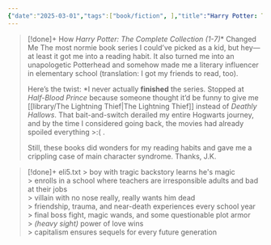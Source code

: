 ```yaml
---
{"date":"2025-03-01","tags":["book/fiction", ],"title":"Harry Potter: The Complete Collection (1-7)","subtitle":"","author":"[[J.K. Rowling]]","description":"Quando Harry Potter é deixado em uma porta ainda bebê, ele não faz ideia de que é o Menino Que Sobreviveu, ou de que é famoso em todo o mundo bruxo. Anos depois, ele fica surpreso ao receber uma carta de admissão da Escola de Magia e Bruxaria de Hogwarts e é rapidamente levado em uma aventura mágica como nenhuma outra. Junte-se a Harry e seus amigos leais, Hermione e Ron, nesta história sobre o poder da verdade, amor e esperança. Clássicos do nosso tempo, os ebooks de Harry Potter nunca deixam de oferecer conforto e escapismo. Com sua mensagem de esperança, pertencimento e o poder duradouro da verdade e do amor, a história do Menino Que Sobreviveu continua a encantar gerações de novos leitores.","publisher":"Pottermore Publishing","publishDate":"2016-01-28","totalPage":4172,"isbn10":1781106584,"isbn13":9781781106587,"topic":"[[Adventure]]","start":"2010-01-01","finish":"2011-12-01","publish":true,"PassFrontmatter":true}
---
```


>[!done]+ How _Harry Potter: The Complete Collection (1-7)_* Changed Me
>The most normie book series I could’ve picked as a kid, but hey—at least it got me into a reading habit. It also turned me into an unapologetic Potterhead and somehow made me a literary influencer in elementary school (translation: I got my friends to read, too).
>
>Here’s the twist: \*I never actually **finished** the series. Stopped at _Half-Blood Prince_ because someone thought it’d be funny to give me [[library/The Lightning Thief\|The Lightning Thief]] instead of _Deathly Hallows_. That bait-and-switch derailed my entire Hogwarts journey, and by the time I considered going back, the movies had already spoiled everything >:( .
>
>Still, these books did wonders for my reading habits and gave me a crippling case of main character syndrome. Thanks, J.K.

>[!done]+ eli5.txt
>\> boy with tragic backstory learns he's magic  
>\> enrolls in a school where teachers are irresponsible adults and bad at their jobs  
>\> villain with no nose really, really wants him dead  
>\> friendship, trauma, and near-death experiences every school year  
>\> final boss fight, magic wands, and some questionable plot armor  
>\> _(heavy sight)_ power of love wins<br>
\> capitalism ensures sequels for every future generation
